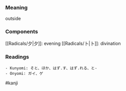 ### Meaning

outside

### Components

[[Radicals/夕|夕]]: evening [[Radicals/卜|卜]]: divination

### Readings

```
- Kunyomi: そと、ほか、はず.す、はず.れる、と-
- Onyomi: ガイ、ゲ
```

#kanji
